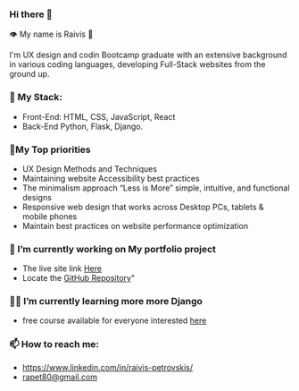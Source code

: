 ### Hi there 👋
:eye: My name is Raivis 🧔

I'm UX design and codin Bootcamp graduate with an extensive background in various coding languages, developing Full-Stack websites from the ground up. 
### :abacus: My Stack: 
- Front-End: HTML, CSS, JavaScript, React 
- Back-End Python, Flask, Django.

### 📝My Top priorities
  - UX Design Methods and Techniques
  - Maintaining website Accessibility best practices 
  - The minimalism approach “Less is More” simple, intuitive, and functional designs
  - Responsive web design that works across Desktop PCs, tablets & mobile phones
  - Maintain best practices on website performance optimization

### 🔭 I’m currently working on My portfolio project
  - The live site link [Here](https://raivis80.github.io/My-Portfolio/)
  - Locate the [GitHub Repository](https://github.com/Raivis80/My-Portfolio)"
### 🧑‍🎓 I’m currently learning more more Django 
  - free course available for everyone interested [here](https://www.dj4e.com/)
### 📫 How to reach me:
   - https://www.linkedin.com/in/raivis-petrovskis/
   - rapet80@gmail.com


